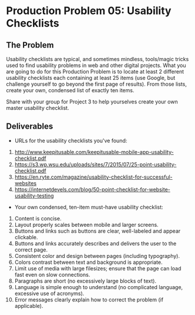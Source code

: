 # Production Problem 05: Usability Checklists

## The Problem

Usability checklists are typical, and sometimes mindless, tools/magic tricks used to find usability
problems in web and other digital projects. What you are going to do for this Production Problem is
to locate at least 2 different usability checklists each containing at least 25 items (use Google,
but challenge yourself to go beyond the first page of results). From those lists, create your own,
condensed list of exactly ten items.

Share with your group for Project 3 to help yourselves create
your own master usability checklist.

## Deliverables

* URLs for the usability checklists you've found:

1. http://www.keepitusable.com/keepitusable-mobile-app-usability-checklist.pdf
2. https://s3.wp.wsu.edu/uploads/sites/7/2015/07/25-point-usability-checklist.pdf
3. https://en.ryte.com/magazine/usability-checklist-for-successful-websites
4. https://internetdevels.com/blog/50-point-checklist-for-website-usability-testing

* Your own condensed, ten-item must-have usability checklist:

1. Content is concise.
2. Layout properly scales between mobile and larger screens.
3. Buttons and links such as buttons are clear, well-labeled and appear clickable.
4. Buttons and links accurately describes and delivers the user to the correct page.
5. Consistent color and design between pages (including typography).
6. Colors contrast between text and background is appropriate.
7. Limit use of media with large filesizes; ensure that the page can load fast even on slow connections.
8. Paragraphs are short (no excessively large blocks of text).
9. Language is simple enough to understand (no complicated language, excessive use of acronyms).
10. Error messages clearly explain how to correct the problem (if applicable).
